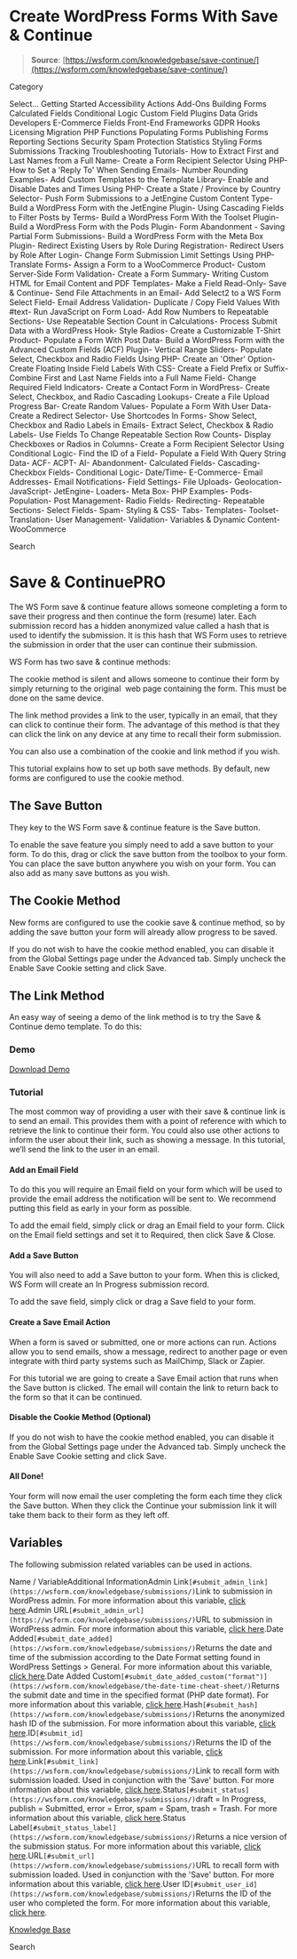 # Create WordPress Forms With Save & Continue

> **Source**: [https://wsform.com/knowledgebase/save-continue/](https://wsform.com/knowledgebase/save-continue/)


Category

Select...
 Getting Started Accessibility Actions Add-Ons Building Forms Calculated Fields Conditional Logic Custom Field Plugins Data Grids Developers E-Commerce Fields Front-End Frameworks GDPR Hooks Licensing Migration PHP Functions Populating Forms Publishing Forms Reporting Sections Security Spam Protection Statistics Styling Forms Submissions Tracking Troubleshooting Tutorials- How to Extract First and Last Names from a Full Name- Create a Form Recipient Selector Using PHP- How to Set a 'Reply To' When Sending Emails- Number Rounding Examples- Add Custom Templates to the Template Library- Enable and Disable Dates and Times Using PHP- Create a State / Province by Country Selector- Push Form Submissions to a JetEngine Custom Content Type- Build a WordPress Form with the JetEngine Plugin- Using Cascading Fields to Filter Posts by Terms- Build a WordPress Form With the Toolset Plugin- Build a WordPress Form with the Pods Plugin- Form Abandonment - Saving Partial Form Submissions- Build a WordPress Form with the Meta Box Plugin- Redirect Existing Users by Role During Registration- Redirect Users by Role After Login- Change Form Submission Limit Settings Using PHP- Translate Forms- Assign a Form to a WooCommerce Product- Custom Server-Side Form Validation- Create a Form Summary- Writing Custom HTML for Email Content and PDF Templates- Make a Field Read-Only- Save & Continue- Send File Attachments in an Email- Add Select2 to a WS Form Select Field- Email Address Validation- Duplicate / Copy Field Values With #text- Run JavaScript on Form Load- Add Row Numbers to Repeatable Sections- Use Repeatable Section Count in Calculations- Process Submit Data with a WordPress Hook- Style Radios- Create a Customizable T-Shirt Product- Populate a Form With Post Data- Build a WordPress Form with the Advanced Custom Fields (ACF) Plugin- Vertical Range Sliders- Populate Select, Checkbox and Radio Fields Using PHP- Create an 'Other' Option- Create Floating Inside Field Labels With CSS- Create a Field Prefix or Suffix- Combine First and Last Name Fields into a Full Name Field- Change Required Field Indicators- Create a Contact Form in WordPress- Create Select, Checkbox, and Radio Cascading Lookups- Create a File Upload Progress Bar- Create Random Values- Populate a Form With User Data- Create a Redirect Selector- Use Shortcodes In Forms- Show Select, Checkbox and Radio Labels in Emails- Extract Select, Checkbox & Radio Labels- Use Fields To Change Repeatable Section Row Counts- Display Checkboxes or Radios in Columns- Create a Form Recipient Selector Using Conditional Logic- Find the ID of a Field- Populate a Field With Query String Data- ACF- ACPT- AI- Abandonment- Calculated Fields- Cascading- Checkbox Fields- Conditional Logic- Date/Time- E-Commerce- Email Addresses- Email Notifications- Field Settings- File Uploads- Geolocation- JavaScript- JetEngine- Loaders- Meta Box- PHP Examples- Pods- Population- Post Management- Radio Fields- Redirecting- Repeatable Sections- Select Fields- Spam- Styling & CSS- Tabs- Templates- Toolset- Translation- User Management- Validation- Variables & Dynamic Content- WooCommerce

Search

# Save & ContinuePRO

The WS Form save & continue feature allows someone completing a form to save their progress and then continue the form (resume) later. Each submission record has a hidden anonymized value called a hash that is used to identify the submission. It is this hash that WS Form uses to retrieve the submission in order that the user can continue their submission.

WS Form has two save & continue methods:

The cookie method is silent and allows someone to continue their form by simply returning to the original  web page containing the form. This must be done on the same device.

The link method provides a link to the user, typically in an email, that they can click to continue their form. The advantage of this method is that they can click the link on any device at any time to recall their form submission.

You can also use a combination of the cookie and link method if you wish.

This tutorial explains how to set up both save methods. By default, new forms are configured to use the cookie method.

## The Save Button

They key to the WS Form save & continue feature is the Save button.

To enable the save feature you simply need to add a save button to your form. To do this, drag or click the save button from the toolbox to your form. You can place the save button anywhere you wish on your form. You can also add as many save buttons as you wish.

## The Cookie Method

New forms are configured to use the cookie save & continue method, so by adding the save button your form will already allow progress to be saved.

If you do not wish to have the cookie method enabled, you can disable it from the Global Settings page under the Advanced tab. Simply uncheck the Enable Save Cookie setting and click Save.

## The Link Method

An easy way of seeing a demo of the link method is to try the Save & Continue demo template. To do this:

### Demo

[Download Demo](https://wsform.com/plugin-support/form-download.php?id=13627)
### Tutorial

The most common way of providing a user with their save & continue link is to send an email. This provides them with a point of reference with which to retrieve the link to continue their form. You could also use other actions to inform the user about their link, such as showing a message. In this tutorial, we’ll send the link to the user in an email.

#### Add an Email Field

To do this you will require an Email field on your form which will be used to provide the email address the notification will be sent to. We recommend putting this field as early in your form as possible.

To add the email field, simply click or drag an Email field to your form. Click on the Email field settings and set it to Required, then click Save & Close.

#### Add a Save Button

You will also need to add a Save button to your form. When this is clicked, WS Form will create an In Progress submission record.

To add the save field, simply click or drag a Save field to your form.

#### Create a Save Email Action

When a form is saved or submitted, one or more actions can run. Actions allow you to send emails, show a message, redirect to another page or even integrate with third party systems such as MailChimp, Slack or Zapier.

For this tutorial we are going to create a Save Email action that runs when the Save button is clicked. The email will contain the link to return back to the form so that it can be continued.

#### Disable the Cookie Method (Optional)

If you do not wish to have the cookie method enabled, you can disable it from the Global Settings page under the Advanced tab. Simply uncheck the Enable Save Cookie setting and click Save.

#### All Done!

Your form will now email the user completing the form each time they click the Save button. When they click the Continue your submission link it will take them back to their form as they left off.

## Variables

The following submission related variables can be used in actions.

Name / VariableAdditional InformationAdmin Link`[#submit_admin_link](https://wsform.com/knowledgebase/submissions/)`Link to submission in WordPress admin. For more information about this variable, [click here](https://wsform.com/knowledgebase/submissions/).Admin URL`[#submit_admin_url](https://wsform.com/knowledgebase/submissions/)`URL to submission in WordPress admin. For more information about this variable, [click here](https://wsform.com/knowledgebase/submissions/).Date Added`[#submit_date_added](https://wsform.com/knowledgebase/submissions/)`Returns the date and time of the submission according to the Date Format setting found in WordPress Settings > General. For more information about this variable, [click here](https://wsform.com/knowledgebase/submissions/).Date Added Custom`[#submit_date_added_custom("format")](https://wsform.com/knowledgebase/the-date-time-cheat-sheet/)`Returns the submit date and time in the specified format (PHP date format). For more information about this variable, [click here](https://wsform.com/knowledgebase/the-date-time-cheat-sheet/).Hash`[#submit_hash](https://wsform.com/knowledgebase/submissions/)`Returns the anonymized hash ID of the submission. For more information about this variable, [click here](https://wsform.com/knowledgebase/submissions/).ID`[#submit_id](https://wsform.com/knowledgebase/submissions/)`Returns the ID of the submission. For more information about this variable, [click here](https://wsform.com/knowledgebase/submissions/).Link`[#submit_link](https://wsform.com/knowledgebase/submissions/)`Link to recall form with submission loaded. Used in conjunction with the 'Save' button. For more information about this variable, [click here](https://wsform.com/knowledgebase/submissions/).Status`[#submit_status](https://wsform.com/knowledgebase/submissions/)`draft = In Progress, publish = Submitted, error = Error, spam = Spam, trash = Trash. For more information about this variable, [click here](https://wsform.com/knowledgebase/submissions/).Status Label`[#submit_status_label](https://wsform.com/knowledgebase/submissions/)`Returns a nice version of the submission status. For more information about this variable, [click here](https://wsform.com/knowledgebase/submissions/).URL`[#submit_url](https://wsform.com/knowledgebase/submissions/)`URL to recall form with submission loaded. Used in conjunction with the 'Save' button. For more information about this variable, [click here](https://wsform.com/knowledgebase/submissions/).User ID`[#submit_user_id](https://wsform.com/knowledgebase/submissions/)`Returns the ID of the user who completed the form. For more information about this variable, [click here](https://wsform.com/knowledgebase/submissions/).

 

[Knowledge Base](https://wsform.com/knowledgebase/)

Search

